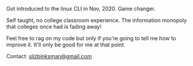 Got introduced to the linux CLI in Nov, 2020. Game changer.

Self taught, no college classroom experience. The information monopoly that colleges once had is fading away!

Feel free to rag on my code but only if you're going to tell me how to improve it. It'll only be good for me at that point.

Contact: slizbinksman@gmail.com
